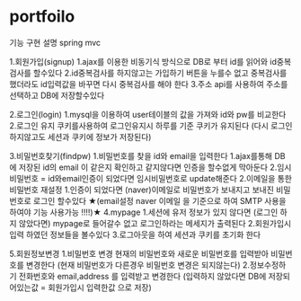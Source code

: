 # portfoilo
기능 구현 설명 
spring mvc 

1.회원가입(signup)
  1.ajax를 이용한 비동기식 방식으로 DB로 부터 id를 읽어와 id중복검사를 할수있다 
  2.id중복검사를 하지않고는 가입하기 버튼을 누를수 없고 중복검사를 했더라도 id입력값을 바꾸면 다시 중복검사를 해야 한다
  3.주소  api를 사용하여 주소를 선택하고 DB에 저장할수있다

2.로그인(login)
  1.mysql을 이용하여 user테이블의 값을 가져와 id와 pw를 비교한다 
  2.로그인 유지 쿠키를사용하여 로그인유지시 하루를 기준 쿠키가 유지된다 (다시 로그인 하지않고도 세션과 쿠키에 정보가 저장된다)

3.비밀번호찾기(findpw)
  1.비밀번호를 찾을 id와 email을 입력한다
    1.ajax를통해 DB에 저장된 id의 email 이 같은지 확인하고 같지않다면 인증을 할수없게 막아둔다 
    2.임시비밀번호 = id와email인증이 되었다면 임시비밀번호로 update해준다 
  2.이메일을 통한 비밀번호 재설정 
    1.인증이 되었다면 (naver)이메일로 비밀번호가 보내지고 보내진 비밀번호로 로그인 할수있다
    ★(email설정 naver 이메일 을 기준으로 하여 SMTP 사용을 하여야 기능 사용가능 !!!!)★
4.mypage
  1.세션에 유저 정보가 있지 않다면 (로그인 하지 않았다면) mypage로 들어갈수 없고 로그인하라는 메세지가 출력된다
  2.회원가입시 입력 하였던 정보들을 볼수있다 
  3.로그아웃을 하여 세션과 쿠키를 초기화 한다 

5.회원정보변경
  1.비밀번호 변경 현재의 비밀번호와 새로운 비밀번호를 입력받아 비밀번호를 변경한다 (현재 비밀번호가 다른경우 비밀번호 변경은 되지않는다)
  2.정보수정하기 전화번호와 email,address 를 입력받고 변경한다 (입력하지 않았다면 DB에 저장되어있는값 = 회원가입시 입력한값 으로 저장)
  
  
    
